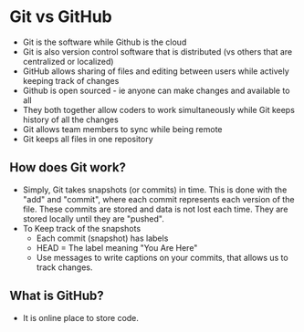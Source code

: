 # Git vs GitHub
 - Git is the software while Github is the cloud
 - Git is also version control software that is distributed (vs others that are centralized or localized)
 - GitHub allows sharing of files and editing between users while actively keeping track of changes
 - Github is open sourced - ie anyone can make changes and available to all 
 - They both together allow coders to work simultaneously while Git keeps history of all the changes
 - Git allows team members to sync while being remote
 - Git keeps all files in one repository
 
 ## How does Git work?
 - Simply, Git takes snapshots (or commits) in time. This is done with the "add" and "commit", where each commit represents each version of the file. These commits are stored and data is not lost each time. They are stored locally until they are "pushed".
 - To Keep track of the snapshots
   - Each commit (snapshot) has labels
   - HEAD = The label meaning "You Are Here"
   - Use messages to write captions on your commits, that allows us to track changes.
   
## What is GitHub?
- It is online place to store code.

